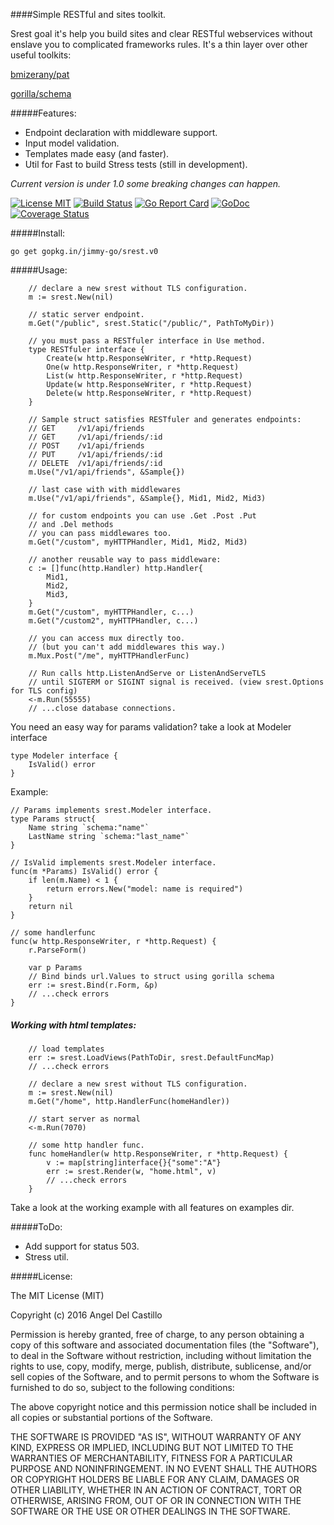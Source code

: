 ####Simple RESTful and sites toolkit.

Srest goal it's help you build sites and clear RESTful webservices without enslave
you to complicated frameworks rules.
It's a thin layer over other useful toolkits:

[bmizerany/pat](https://github.com/bmizerany/pat)

[gorilla/schema](https://github.com/gorilla/schema)

#####Features:
* Endpoint declaration with middleware support.
* Input model validation.
* Templates made easy (and faster).
* Util for Fast to build Stress tests (still in development).

_Current version is under 1.0 some breaking changes can happen._

[![License MIT](https://img.shields.io/npm/l/express.svg)](http://opensource.org/licenses/MIT)
[![Build Status](https://travis-ci.org/jimmy-go/srest.svg?branch=master)](https://travis-ci.org/jimmy-go/srest)
[![Go Report Card](https://goreportcard.com/badge/github.com/jimmy-go/srest)](https://goreportcard.com/report/github.com/jimmy-go/srest)
[![GoDoc](http://godoc.org/github.com/jimmy-go/srest?status.png)](http://godoc.org/github.com/jimmy-go/srest)
[![Coverage Status](https://coveralls.io/repos/github/jimmy-go/srest/badge.svg?branch=master)](https://coveralls.io/github/jimmy-go/srest?branch=master)

#####Install:
```
go get gopkg.in/jimmy-go/srest.v0
```

#####Usage:
```
    // declare a new srest without TLS configuration.
    m := srest.New(nil)

    // static server endpoint.
	m.Get("/public", srest.Static("/public/", PathToMyDir))

    // you must pass a RESTfuler interface in Use method.
    type RESTfuler interface {
        Create(w http.ResponseWriter, r *http.Request)
        One(w http.ResponseWriter, r *http.Request)
        List(w http.ResponseWriter, r *http.Request)
        Update(w http.ResponseWriter, r *http.Request)
        Delete(w http.ResponseWriter, r *http.Request)
    }

    // Sample struct satisfies RESTfuler and generates endpoints:
    // GET     /v1/api/friends
    // GET     /v1/api/friends/:id
    // POST    /v1/api/friends
    // PUT     /v1/api/friends/:id
    // DELETE  /v1/api/friends/:id
    m.Use("/v1/api/friends", &Sample{})

    // last case with with middlewares
    m.Use("/v1/api/friends", &Sample{}, Mid1, Mid2, Mid3)

    // for custom endpoints you can use .Get .Post .Put
    // and .Del methods
    // you can pass middlewares too.
    m.Get("/custom", myHTTPHandler, Mid1, Mid2, Mid3)

    // another reusable way to pass middleware:
    c := []func(http.Handler) http.Handler{
        Mid1,
        Mid2,
        Mid3,
    }
    m.Get("/custom", myHTTPHandler, c...)
    m.Get("/custom2", myHTTPHandler, c...)

    // you can access mux directly too.
    // (but you can't add middlewares this way.)
    m.Mux.Post("/me", myHTTPHandlerFunc)

    // Run calls http.ListenAndServe or ListenAndServeTLS
    // until SIGTERM or SIGINT signal is received. (view srest.Options for TLS config)
    <-m.Run(55555)
    // ...close database connections.
```

You need an easy way for params validation? take a look at Modeler interface
```
type Modeler interface {
	IsValid() error
}
```

Example:
```
// Params implements srest.Modeler interface.
type Params struct{
    Name string `schema:"name"`
    LastName string `schema:"last_name"`
}

// IsValid implements srest.Modeler interface.
func(m *Params) IsValid() error {
    if len(m.Name) < 1 {
        return errors.New("model: name is required")
    }
    return nil
}

// some handlerfunc
func(w http.ResponseWriter, r *http.Request) {
    r.ParseForm()

    var p Params
    // Bind binds url.Values to struct using gorilla schema
    err := srest.Bind(r.Form, &p)
    // ...check errors
}
```

##### Working with html templates:
```
    // load templates
    err := srest.LoadViews(PathToDir, srest.DefaultFuncMap)
    // ...check errors

    // declare a new srest without TLS configuration.
    m := srest.New(nil)
    m.Get("/home", http.HandlerFunc(homeHandler))

    // start server as normal
    <-m.Run(7070)

    // some http handler func.
    func homeHandler(w http.ResponseWriter, r *http.Request) {
        v := map[string]interface{}{"some":"A"}
        err := srest.Render(w, "home.html", v)
        // ...check errors
    }
```

Take a look at the working example with all features on examples dir.

#####ToDo:

* Add support for status 503.
* Stress util.

#####License:

The MIT License (MIT)

Copyright (c) 2016 Angel Del Castillo

Permission is hereby granted, free of charge, to any person obtaining a copy
of this software and associated documentation files (the "Software"), to deal
in the Software without restriction, including without limitation the rights
to use, copy, modify, merge, publish, distribute, sublicense, and/or sell
copies of the Software, and to permit persons to whom the Software is
furnished to do so, subject to the following conditions:

The above copyright notice and this permission notice shall be included in all
copies or substantial portions of the Software.

THE SOFTWARE IS PROVIDED "AS IS", WITHOUT WARRANTY OF ANY KIND, EXPRESS OR
IMPLIED, INCLUDING BUT NOT LIMITED TO THE WARRANTIES OF MERCHANTABILITY,
FITNESS FOR A PARTICULAR PURPOSE AND NONINFRINGEMENT. IN NO EVENT SHALL THE
AUTHORS OR COPYRIGHT HOLDERS BE LIABLE FOR ANY CLAIM, DAMAGES OR OTHER
LIABILITY, WHETHER IN AN ACTION OF CONTRACT, TORT OR OTHERWISE, ARISING FROM,
OUT OF OR IN CONNECTION WITH THE SOFTWARE OR THE USE OR OTHER DEALINGS IN THE
SOFTWARE.
